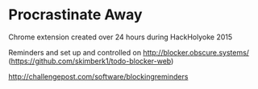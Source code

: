 # Procrastinate Away
Chrome extension created over 24 hours during HackHolyoke 2015

Reminders and set up and controlled on http://blocker.obscure.systems/ (https://github.com/skimberk1/todo-blocker-web)

http://challengepost.com/software/blockingreminders
